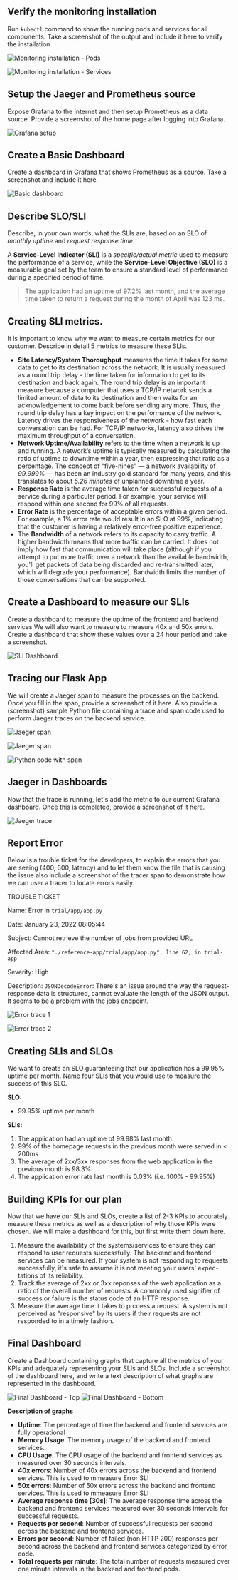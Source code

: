 ## Verify the monitoring installation

Run `kubectl` command to show the running pods and services for all components. Take a screenshot of the output and include it here to verify the installation

![Monitoring installation - Pods](answer-img/monitoring_installation_pods.png)

![Monitoring installation - Services](answer-img/monitoring_installation_svc.png)

## Setup the Jaeger and Prometheus source

Expose Grafana to the internet and then setup Prometheus as a data source. Provide a screenshot of the home page after logging into Grafana.

![Grafana setup](answer-img/grafana_setup.png)

## Create a Basic Dashboard

Create a dashboard in Grafana that shows Prometheus as a source. Take a screenshot and include it here.

![Basic dashboard](answer-img/basic_dashboard.png)

## Describe SLO/SLI

Describe, in your own words, what the SLIs are, based on an SLO of *monthly uptime* and *request response time*.

A **Service-Level Indicator (SLI)** is a *specific/actual metric* used to measure the performance of a service, while the **Service-Level Objective (SLO)** is a measurable goal set by the team to ensure a standard level of performance during a specified period of time.

> The application had an uptime of 97.2% last month, and the average time taken to return a request during the month of April was 123 ms.

## Creating SLI metrics.

It is important to know why we want to measure certain metrics for our customer. Describe in detail 5 metrics to measure these SLIs. 

- **Site Latency/System Thoroughput** measures the time it takes for some data to get to its destination across the network. It is usually measured as a round trip delay - the time taken for information to get to its destination and back again. The round trip delay is an important measure because a computer that uses a TCP/IP network sends a limited amount of data to its destination and then waits for an acknowledgement to come back before sending any more.  Thus, the round trip delay has a key impact on the performance of the network. Latency drives the responsiveness of the network - how fast each conversation can be had. For TCP/IP networks, latency also drives the maximum throughput of a conversation.
- **Network Uptime/Availability** refers to the time when a network is up and running. A network’s uptime is typically measured by calculating the ratio of uptime to downtime within a year, then expressing that ratio as a percentage. The concept of “five-nines” — a network availability of *99.999%* — has been an industry gold standard for many years, and this translates to about *5.26 minutes* of unplanned downtime a year.
- **Response Rate** is the average time taken for successful requests of a service during a particular period. For example, your service will respond within one second for 99% of all requests.
- **Error Rate** is the percentage of acceptable errors within a given period. For example, a 1% error rate would result in an SLO at 99%, indicating that the customer is having a relatively error-free positive experience.
- The **Bandwidth** of a network refers to its capacity to carry traffic. A higher bandwidth means that more traffic can be carried. It does not imply how fast that communication will take place (although if you attempt to put more traffic over a network than the available bandwidth, you'll get packets of data being discarded and re-transmitted later, which will degrade your performance). Bandwidth limits the number of those conversations that can be supported.

## Create a Dashboard to measure our SLIs

Create a dashboard to measure the uptime of the frontend and backend services We will also want to measure to measure 40x and 50x errors. Create a dashboard that show these values over a 24 hour period and take a screenshot.

![SLI Dashboard](answer-img/sli_dashboard.png)

## Tracing our Flask App

We will create a Jaeger span to measure the processes on the backend. Once you fill in the span, provide a screenshot of it here. Also provide a (screenshot) sample Python file containing a trace and span code used to perform Jaeger traces on the backend service.

![Jaeger span](answer-img/jaeger_span_main.png)

![Jaeger span](answer-img/jaeger_span_single.png)

![Python code with span](answer-img/span_code.png)

## Jaeger in Dashboards

Now that the trace is running, let's add the metric to our current Grafana dashboard. Once this is completed, provide a screenshot of it here.

![Jaeger trace](answer-img/jaeger_trace.png)

## Report Error

Below is a trouble ticket for the developers, to explain the errors that you are seeing (400, 500, latency) and to let them know the file that is causing the issue also include a screenshot of the tracer span to demonstrate how we can user a tracer to locate errors easily.

TROUBLE TICKET

Name: Error in `trial/app/app.py`

Date: January 23, 2022 08:05:44

Subject: Cannot retrieve the number of jobs from provided URL

Affected Area: `"./reference-app/trial/app/app.py", line 62, in trial-app`

Severity: High

Description: `JSONDecodeError`: There's an issue around the way the request-response data is structured, cannot evaluate the length of the JSON output. It seems to be a problem with the jobs endpoint.

![Error trace 1](answer-img/trace1.png)

![Error trace 2](answer-img/trace2.png)


## Creating SLIs and SLOs

We want to create an SLO guaranteeing that our application has a 99.95% uptime per month. Name four SLIs that you would use to measure the success of this SLO.

**SLO:**

- 99.95% uptime per month

**SLIs:**

1. The application had an uptime of 99.98% last month
2. 99% of the homepage requests in the previous month were served in < 200ms
3. The average of 2xx/3xx responses from the web application in the previous month is 98.3%
4. The application error rate last month is 0.03% (i.e. 100% - 99.95%)

## Building KPIs for our plan

Now that we have our SLIs and SLOs, create a list of 2-3 KPIs to accurately measure these metrics as well as a description of why those KPIs were chosen. We will make a dashboard for this, but first write them down here.

1. Measure the availability of the systems/services to ensure they can respond to user requests successfully. The backend and frontend services can be measured. If your system is not responding to requests successfully, it's safe to assume it is not meeting your users' expec- tations of its reliability.
2. Track the average of 2xx or 3xx reponses of the web application as a ratio of the overall number of requests. A commonly used signifier of success or failure is the status code of an HTTP response.
3. Measure the average time it takes to prcoess a request. A system is not perceived as "responsive" by its users if their requests are not responded to in a timely fashion.

## Final Dashboard

Create a Dashboard containing graphs that capture all the metrics of your KPIs and adequately representing your SLIs and SLOs. Include a screenshot of the dashboard here, and write a text description of what graphs are represented in the dashboard.  

![Final Dashboard - Top](answer-img/final_dashboard1.png)
![Final Dashboard - Bottom](answer-img/final_dashboard2.png)

**Description of graphs**

- **Uptime**: The percentage of time the backend and frontend services are fully operational
- **Memory Usage**: The memory usage of the backend and frontend services.
- **CPU Usage**: The CPU usage of the backend and frontend services as measured over 30 seconds intervals.
- **40x errors**: Number of 40x errors across the backend and frontend services. This is used to mmeasure Error SLI
- **50x errors**: Number of 50x errors across the backend and frontend services. This is used to mmeasure Error SLI
- **Average response time [30s]**: The average response time across the backend and frontend services measured over 30 seconds intervals for successful requests.
- **Requests per second**: Number of successful requests per second across the backend and frontend services.
- **Errors per second**: Number of failed (non HTTP 200) responses per second across the backend and frontend services categorized by error code.
- **Total requests per minute**: The total number of requests measured over one minute intervals in the backend and frontend pods.